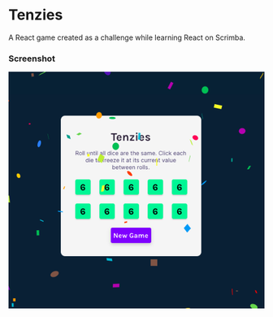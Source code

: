 # Tenzies
A React game created as a challenge while learning React on Scrimba.

### Screenshot
<img src="screenshot.png" alt="screenshot">